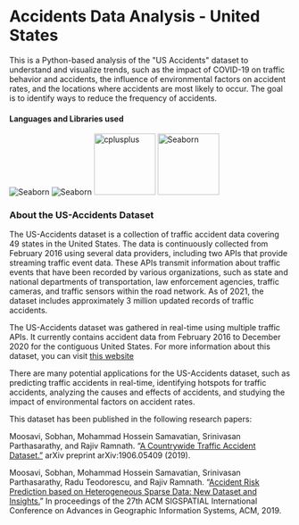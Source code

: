 # Accidents Data Analysis - United States
This is a Python-based analysis of the "US Accidents" dataset to understand and visualize trends, such as the impact of COVID-19 on traffic behavior and accidents, the influence of environmental factors on accident rates, and the locations where accidents are most likely to occur. The goal is to identify ways to reduce the frequency of accidents.

#### Languages and Libraries used

<p>
<a><img src="https://img.shields.io/badge/Python-FFD43B?style=for-the-badge&logo=python&logoColor=darkgreen" alt="Seaborn"/></a>
<a><img src="https://img.shields.io/badge/Pandas-2C2D72?style=for-the-badge&logo=pandas&logoColor=white" alt="Seaborn"/></a>
 <a><img src="https://matplotlib.org/_static/logo2_compressed.svg" alt="cplusplus" width="110"/></a>
<a><img src="https://seaborn.pydata.org/_static/logo-wide-lightbg.svg" alt="Seaborn"width="110"/></a>
</p>

### About the US-Accidents Dataset
The US-Accidents dataset is a collection of traffic accident data covering 49 states in the United States. The data is continuously collected from February 2016 using several data providers, including two APIs that provide streaming traffic event data. These APIs transmit information about traffic events that have been recorded by various organizations, such as state and national departments of transportation, law enforcement agencies, traffic cameras, and traffic sensors within the road network. As of 2021, the dataset includes approximately 3 million updated records of traffic accidents.

The US-Accidents dataset was gathered in real-time using multiple traffic APIs. It currently contains accident data from February 2016 to December 2020 for the contiguous United States. For more information about this dataset, you can visit [this website](https://smoosavi.org/datasets/us_accidents)

There are many potential applications for the US-Accidents dataset, such as predicting traffic accidents in real-time, identifying hotspots for traffic accidents, analyzing the causes and effects of accidents, and studying the impact of environmental factors on accident rates.

This dataset has been published in the following research papers:

Moosavi, Sobhan, Mohammad Hossein Samavatian, Srinivasan Parthasarathy, and Rajiv Ramnath. “[A Countrywide Traffic Accident Dataset.”](https://arxiv.org/abs/1906.05409) arXiv preprint arXiv:1906.05409 (2019).

Moosavi, Sobhan, Mohammad Hossein Samavatian, Srinivasan Parthasarathy, Radu Teodorescu, and Rajiv Ramnath. “[Accident Risk Prediction based on Heterogeneous Sparse Data: New Dataset and Insights.](https://arxiv.org/abs/1909.09638)” In proceedings of the 27th ACM SIGSPATIAL International Conference on Advances in Geographic Information Systems, ACM, 2019.
